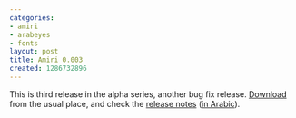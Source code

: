 ```yaml
---
categories:
- amiri
- arabeyes
- fonts
layout: post
title: Amiri 0.003
created: 1286732896
---
```

This is third release in the alpha series, another bug fix release. [Download](https://sourceforge.net/projects/amiri/files) from the usual place, and check the [release notes](http://amiri.git.sourceforge.net/git/gitweb.cgi?p=amiri/amiri;a=blob;f=NEWS;h=4eda150c4af7d5dea1a9ed867bc98bb9798e2c06;hb=HEAD) ([in Arabic](http://amiri.git.sourceforge.net/git/gitweb.cgi?p=amiri/amiri;a=blob;f=NEWS.ar;h=d4e8a4aaa78dc590933fb8ecd59d10f7bd4cca12;hb=HEAD)).
